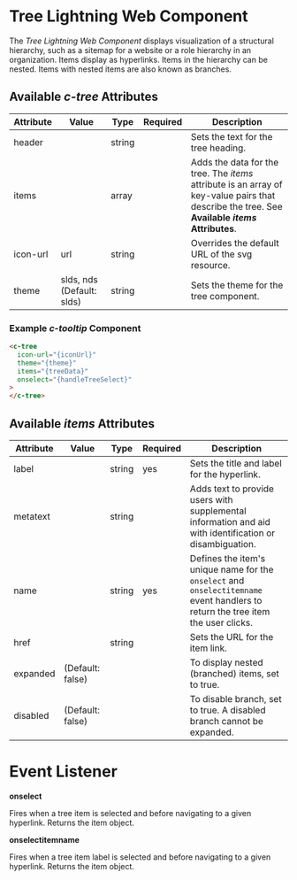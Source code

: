 # Tree Lightning Web Component

The *Tree Lightning Web Component* displays visualization of a structural hierarchy, such as a sitemap for a website or a role hierarchy in an organization. Items display as hyperlinks. Items in the hierarchy can be nested. Items with nested items are also known as branches.

## Available *c-tree* Attributes

| Attribute | Value        | Type  | Required  | Description                                                                     |
| --------- | ------------ | - | - | ------------------------------------------------------------------------------- |
| header    |  | string  |   | Sets the text for the tree heading.                                  |
| items     |        | array  |   | Adds the data for the tree. The *items* attribute is an array of key-value pairs that describe the tree. See **Available *items* Attributes**.                            |
| icon-url  | url | string  |   | Overrides the default URL of the svg resource.                         |
| theme     | slds, nds (Default: slds)   | string  |   | Sets the theme for the tree component. |

### Example *c-tooltip* Component

```html
<c-tree
  icon-url="{iconUrl}"
  theme="{theme}"
  items="{treeData}"
  onselect="{handleTreeSelect}"
>
</c-tree>
```

## Available *items* Attributes

| Attribute | Value  | Type   | Required | Description                                                                                                          |
| --------- | - | ------ | -------- | -------------------------------------------------------------------------------------------------------------------- |
| label     |   | string | yes      | Sets the title and label for the hyperlink.                                                                          |
| metatext  |   | string |          | Adds text to provide users with supplemental information and aid with identification or disambiguation.              |                                                                      |
| name      |   | string | yes      | Defines the item's unique name for the `onselect` and `onselectitemname` event handlers to return the tree item the user clicks.                |
| href      |   | string |          | Sets the URL for the item link.                                                                                                |
| expanded  | (Default: false)  |  |          | To display nested (branched) items, set to true.  |
| disabled  | (Default: false)  |  |          | To disable branch, set to true. A disabled branch cannot be expanded.                    |

# Event Listener

**onselect**

Fires when a tree item is selected and before navigating to a given hyperlink. Returns the item object.

**onselectitemname**

Fires when a tree item label is selected and before navigating to a given hyperlink. Returns the item object.
